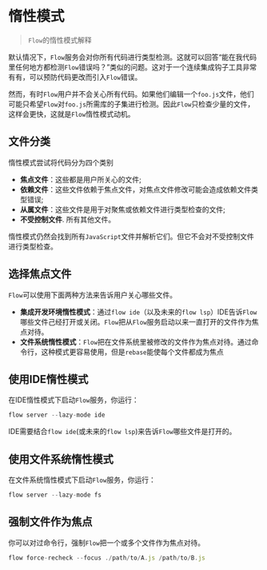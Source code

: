 # 惰性模式

 > `Flow`的惰性模式解释

默认情况下，`Flow`服务会对你所有代码进行类型检测。这就可以回答“能在我代码里任何地方都检测`Flow`错误吗？”类似的问题。这对于一个连续集成钩子工具非常有有，可以预防代码更改而引入`Flow`错误。

然而，有时`Flow`用户并不会关心所有代码。如果他们编辑一个`foo.js`文件，他们可能只希望`Flow`对`foo.js`所需库的子集进行检测。因此`Flow`只检查少量的文件，这样会更快，这就是`Flow`惰性模式动机。

 ## 文件分类

惰性模式尝试将代码分为四个类别

 - **焦点文件**：这些都是用户所关心的文件;
 - **依赖文件**：这些文件依赖于焦点文件，对焦点文件修改可能会造成依赖文件类型错误;
 - **从属文件**：这些文件是用于对聚焦或依赖文件进行类型检查的文件;
 - **不受控制文件**. 所有其他文件。

惰性模式仍然会找到所有`JavaScript`文件并解析它们。但它不会对不受控制文件进行类型检查。

## 选择焦点文件

`Flow`可以使用下面两种方法来告诉用户关心哪些文件。

 - **集成开发环境惰性模式**：通过`flow ide`（以及未来的`flow lsp`）IDE告诉`Flow`哪些文件己经打开或关闭。`Flow`把从`Flow`服务启动以来一直打开的文件作为焦点对待。
 - **文件系统惰性模式**：`Flow`把在文件系统里被修改的文件作为焦点对待。通过命令行，这种模式更容易使用，但是`rebase`能使每个文件都成为焦点

## 使用IDE惰性模式

在IDE惰性模式下启动`Flow`服务，你运行：

```javascript
flow server --lazy-mode ide
```

IDE需要结合`flow ide`(或未来的`flow lsp`)来告诉`Flow`哪些文件是打开的。

## 使用文件系统惰性模式

在文件系统惰性模式下启动`Flow`服务，你运行：

```javascript
flow server --lazy-mode fs
```

## 强制文件作为焦点

你可以对过命令行，强制`Flow`把一个或多个文件作为焦点对待。

```javascript
flow force-recheck --focus ./path/to/A.js /path/to/B.js
```